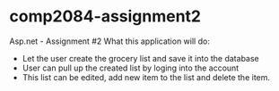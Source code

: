 # comp2084-assignment2
Asp.net - Assignment #2
What this application will do:
- Let the user create the grocery list and save it into the database
- User can pull up the created list by loging into the account
- This list can be edited, add new item to the list and delete the item.